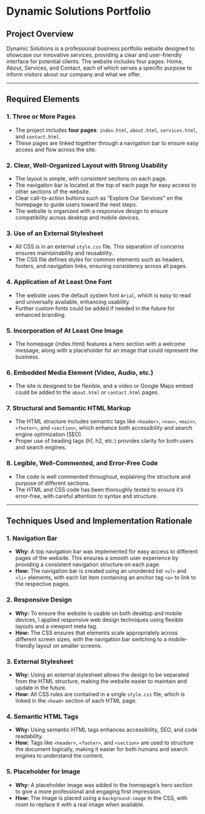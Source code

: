 # Dynamic Solutions Portfolio

## Project Overview
Dynamic Solutions is a professional business portfolio website designed to showcase our innovative services, providing a clear and user-friendly interface for potential clients. The website includes four pages: Home, About, Services, and Contact, each of which serves a specific purpose to inform visitors about our company and what we offer.

---

## Required Elements

### 1. **Three or More Pages**
- The project includes **four pages**: `index.html`, `about.html`, `services.html`, and `contact.html`.
- These pages are linked together through a navigation bar to ensure easy access and flow across the site.

### 2. **Clear, Well-Organized Layout with Strong Usability**
- The layout is simple, with consistent sections on each page. 
- The navigation bar is located at the top of each page for easy access to other sections of the website.
- Clear call-to-action buttons such as “Explore Our Services” on the homepage to guide users toward the next steps.
- The website is organized with a responsive design to ensure compatibility across desktop and mobile devices.

### 3. **Use of an External Stylesheet**
- All CSS is in an external `style.css` file. This separation of concerns ensures maintainability and reusability.
- The CSS file defines styles for common elements such as headers, footers, and navigation links, ensuring consistency across all pages.

### 4. **Application of At Least One Font**
- The website uses the default system font `Arial`, which is easy to read and universally available, enhancing usability.
- Further custom fonts could be added if needed in the future for enhanced branding.

### 5. **Incorporation of At Least One Image**
- The homepage (index.html) features a hero section with a welcome message, along with a placeholder for an image that could represent the business. 

### 6. **Embedded Media Element (Video, Audio, etc.)**
- The site is designed to be flexible, and a video or Google Maps embed could be added to the `about.html` or `contact.html` pages.
### 7. **Structural and Semantic HTML Markup**
- The HTML structure includes semantic tags like `<header>`, `<nav>`, `<main>`, `<footer>`, and `<section>`, which enhance both accessibility and search engine optimization (SEO).
- Proper use of heading tags (h1, h2, etc.) provides clarity for both users and search engines.

### 8. **Legible, Well-Commented, and Error-Free Code**
- The code is well commented throughout, explaining the structure and purpose of different sections.
- The HTML and CSS code has been thoroughly tested to ensure it’s error-free, with careful attention to syntax and structure.

---

## Techniques Used and Implementation Rationale

### 1. **Navigation Bar**
- **Why:** A top navigation bar was implemented for easy access to different pages of the website. This ensures a smooth user experience by providing a consistent navigation structure on each page.
- **How:** The navigation bar is created using an unordered list `<ul>` and `<li>` elements, with each list item containing an anchor tag `<a>` to link to the respective pages.

### 2. **Responsive Design**
- **Why:** To ensure the website is usable on both desktop and mobile devices, I applied responsive web design techniques using flexible layouts and a viewport meta tag.
- **How:** The CSS ensures that elements scale appropriately across different screen sizes, with the navigation bar switching to a mobile-friendly layout on smaller screens.

### 3. **External Stylesheet**
- **Why:** Using an external stylesheet allows the design to be separated from the HTML structure, making the website easier to maintain and update in the future.
- **How:** All CSS rules are contained in a single `style.css` file, which is linked in the `<head>` section of each HTML page.

### 4. **Semantic HTML Tags**
- **Why:** Using semantic HTML tags enhances accessibility, SEO, and code readability.
- **How:** Tags like `<header>`, `<footer>`, and `<section>` are used to structure the document logically, making it easier for both humans and search engines to understand the content.

### 5. **Placeholder for Image**
- **Why:** A placeholder image was added to the homepage’s hero section to give a more professional and engaging first impression.
- **How:** The image is placed using a `background-image` in the CSS, with room to replace it with a real image when available.




